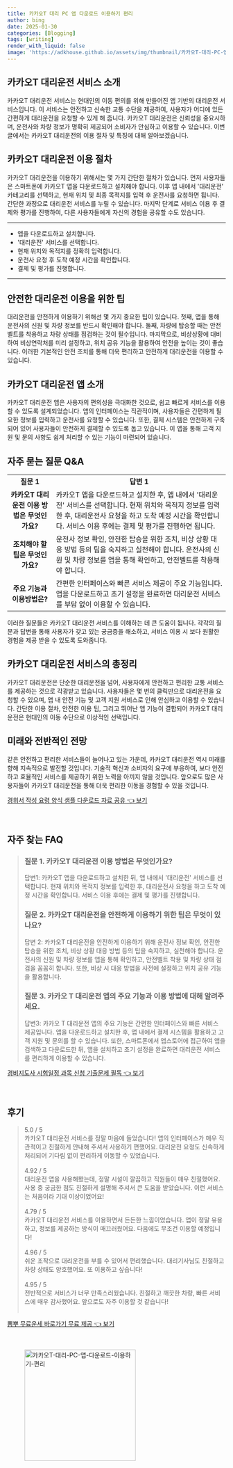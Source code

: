 ```yaml
---
title: 카카오T 대리 PC 앱 다운로드 이용하기 편리
author: bing
date: 2025-01-30
categories: [Blogging]
tags: [writing]
render_with_liquid: false
image: 'https://adkhouse.github.io/assets/img/thumbnail/카카오T-대리-PC-앱-다운로드-이용하기-편리.webp'
---
```



<h2 id='카카오T_대리운전_소개'>카카오T 대리운전 서비스 소개</h2>

<p>카카오T 대리운전 서비스는 현대인의 이동 편의를 위해 만들어진 앱 기반의 대리운전 서비스입니다. 이 서비스는 안전하고 신속한 교통 수단을 제공하여, 사용자가 어디에 있든 간편하게 대리운전을 요청할 수 있게 해 줍니다. 카카오T 대리운전은 신뢰성을 중요시하며, 운전사와 차량 정보가 명확히 제공되어 소비자가 안심하고 이용할 수 있습니다. 이번 글에서는 카카오T 대리운전의 이용 절차 및 특징에 대해 알아보겠습니다.</p>

<h2 id='대리운전_이용_절차'>카카오T 대리운전 이용 절차</h2>

<p>카카오T 대리운전을 이용하기 위해서는 몇 가지 간단한 절차가 있습니다. 먼저 사용자들은 스마트폰에 카카오T 앱을 다운로드하고 설치해야 합니다. 이후 앱 내에서 '대리운전' 카테고리를 선택하고, 현재 위치 및 최종 목적지를 입력 후 운전사를 요청하면 됩니다. 간단한 과정으로 대리운전 서비스를 누릴 수 있습니다. 마지막 단계로 서비스 이용 후 결제와 평가를 진행하여, 다른 사용자들에게 자신의 경험을 공유할 수도 있습니다.</p>

<hr />

<ul>
    <li>앱을 다운로드하고 설치합니다.</li>
    <li>'대리운전' 서비스를 선택합니다.</li>
    <li>현재 위치와 목적지를 정확히 입력합니다.</li>
    <li>운전사 요청 후 도착 예정 시간을 확인합니다.</li>
    <li>결제 및 평가를 진행합니다.</li>
</ul>

<hr />

<h2 id='안전한_이용_팁'>안전한 대리운전 이용을 위한 팁</h2>

<p>대리운전을 안전하게 이용하기 위해선 몇 가지 중요한 팁이 있습니다. 첫째, 앱을 통해 운전사의 신원 및 차량 정보를 반드시 확인해야 합니다. 둘째, 차량에 탑승할 때는 안전벨트를 착용하고 차량 상태를 점검하는 것이 필수입니다. 마지막으로, 비상상황에 대비하여 비상연락처를 미리 설정하고, 위치 공유 기능을 활용하여 안전을 높이는 것이 좋습니다. 이러한 기본적인 안전 조치를 통해 더욱 편리하고 안전하게 대리운전을 이용할 수 있습니다.</p>

<h2 id='카카오T_대리운전_앱_소개'>카카오T 대리운전 앱 소개</h2>

<p>카카오T 대리운전 앱은 사용자의 편의성을 극대화한 것으로, 쉽고 빠르게 서비스를 이용할 수 있도록 설계되었습니다. 앱의 인터페이스는 직관적이며, 사용자들은 간편하게 필요한 정보를 입력하고 운전사를 요청할 수 있습니다. 또한, 결제 시스템은 안전하게 구축되어 있어 사용자들이 안전하게 결제할 수 있도록 돕고 있습니다. 이 앱을 통해 고객 지원 및 문의 사항도 쉽게 처리할 수 있는 기능이 마련되어 있습니다.</p>

<h2 id='자주_묻는_질문'>자주 묻는 질문 Q&A</h2>

<table>
    <tr>
        <td style="text-align: center; height: 17px;"><b>질문 1</b></td>
        <td style="text-align: center; height: 17px;"><b>답변 1</b></td>
    </tr>
    <tr>
        <td style="text-align: center; height: 17px;"><b>카카오T 대리운전 이용 방법은 무엇인가요?</b></td>
        <td>카카오T 앱을 다운로드하고 설치한 후, 앱 내에서 '대리운전' 서비스를 선택합니다. 현재 위치와 목적지 정보를 입력한 후, 대리운전사 요청을 하고 도착 예정 시간을 확인합니다. 서비스 이용 후에는 결제 및 평가를 진행하면 됩니다.</td>
    </tr>
    <tr>
        <td style="text-align: center; height: 17px;"><b>조치해야 할 팁은 무엇인가요?</b></td>
        <td>운전사 정보 확인, 안전한 탑승을 위한 조치, 비상 상황 대응 방법 등의 팁을 숙지하고 실천해야 합니다. 운전사의 신원 및 차량 정보를 앱을 통해 확인하고, 안전벨트를 착용해야 합니다.</td>
    </tr>
    <tr>
        <td style="text-align: center; height: 17px;"><b>주요 기능과 이용방법은?</b></td>
        <td>간편한 인터페이스와 빠른 서비스 제공이 주요 기능입니다. 앱을 다운로드하고 초기 설정을 완료하면 대리운전 서비스를 부담 없이 이용할 수 있습니다.</td>
    </tr>
</table>

<p>이러한 질문들은 카카오T 대리운전 서비스를 이해하는 데 큰 도움이 됩니다. 각각의 질문과 답변을 통해 사용자가 갖고 있는 궁금증을 해소하고, 서비스 이용 시 보다 원활한 경험을 제공 받을 수 있도록 도와줍니다.</p>

<h2 id='총정리'>카카오T 대리운전 서비스의 총정리</h2>

<p>카카오T 대리운전은 단순한 대리운전을 넘어, 사용자에게 안전하고 편리한 교통 서비스를 제공하는 것으로 각광받고 있습니다. 사용자들은 몇 번의 클릭만으로 대리운전을 요청할 수 있으며, 앱 내 안전 기능 및 고객 지원 서비스로 인해 안심하고 이용할 수 있습니다. 간단한 이용 절차, 안전한 이용 팁, 그리고 뛰어난 앱 기능이 결합되어 카카오T 대리운전은 현대인의 이동 수단으로 이상적인 선택입니다.</p>

<h2 id='미래와_전망'>미래와 전반적인 전망</h2>

<p>같은 안전하고 편리한 서비스들이 늘어나고 있는 가운데, 카카오T 대리운전 역시 미래를 향해 지속적으로 발전할 것입니다. 기술적 혁신과 소비자의 요구에 부응하여, 보다 안전하고 효율적인 서비스를 제공하기 위한 노력을 아끼지 않을 것입니다. 앞으로도 많은 사용자들이 카카오T 대리운전을 통해 더욱 편리한 이동을 경험할 수 있을 것입니다.</p>


<p><a class="click-button" title="경위서 작성 요령 양식 샘플 다운로드 자료 공유" href="https://adkhouse.github.io/posts/%EA%B2%BD%EC%9C%84%EC%84%9C-%EC%9E%91%EC%84%B1-%EC%9A%94%EB%A0%B9-%EC%96%91%EC%8B%9D-%EC%83%98%ED%94%8C-%EB%8B%A4%EC%9A%B4%EB%A1%9C%EB%93%9C-%EC%9E%90%EB%A3%8C-%EA%B3%B5%EC%9C%A0/" rel="dofollow">경위서 작성 요령 양식 샘플 다운로드 자료 공유 👈 보기</a></p><br>
<h2 id='자주_찾는_FAQ'>자주 찾는 FAQ</h2>
<div itemscope="" itemtype="https://schema.org/FAQPage"> 
<blockquote> 
<div itemscope="" itemprop="mainEntity" itemtype="https://schema.org/Question"> 
<h3 itemprop="name">질문 1. 카카오T 대리운전 이용 방법은 무엇인가요?</h3> 
<div itemscope="" itemprop="acceptedAnswer" itemtype="https://schema.org/Answer"> 
<span itemprop="text"> 
<p>답변1: 카카오T 앱을 다운로드하고 설치한 뒤, 앱 내에서 '대리운전' 서비스를 선택합니다. 현재 위치와 목적지 정보를 입력한 후, 대리운전사 요청을 하고 도착 예정 시간을 확인합니다. 서비스 이용 후에는 결제 및 평가를 진행합니다.</p> 
</span> 
</div> 
</div> 
<div itemscope="" itemprop="mainEntity" itemtype="https://schema.org/Question"> 
<h3 itemprop="name">질문 2. 카카오T 대리운전을 안전하게 이용하기 위한 팁은 무엇이 있나요?</h3> 
<div itemscope="" itemprop="acceptedAnswer" itemtype="https://schema.org/Answer"> 
<span itemprop="text"> 
<p>답변 2: 카카오T 대리운전을 안전하게 이용하기 위해 운전사 정보 확인, 안전한 탑승을 위한 조치, 비상 상황 대응 방법 등의 팁을 숙지하고, 실천해야 합니다. 운전사의 신원 및 차량 정보를 앱을 통해 확인하고, 안전벨트 착용 및 차량 상태 점검을 꼼꼼히 합니다. 또한, 비상 시 대응 방법을 사전에 설정하고 위치 공유 기능을 활용합니다.</p> 
</span> 
</div> 
</div> 
<div itemscope="" itemprop="mainEntity" itemtype="https://schema.org/Question"> 
<h3 itemprop="name">질문 3. 카카오 T 대리운전 앱의 주요 기능과 이용 방법에 대해 알려주세요.</h3> 
<div itemscope="" itemprop="acceptedAnswer" itemtype="https://schema.org/Answer"> 
<span itemprop="text"> 
<p>답변3: 카카오 T 대리운전 앱의 주요 기능은 간편한 인터페이스와 빠른 서비스 제공입니다. 앱을 다운로드하고 설치한 후, 앱 내에서 결제 시스템을 활용하고 고객 지원 및 문의를 할 수 있습니다. 또한, 스마트폰에서 앱스토어에 접근하여 앱을 검색하고 다운로드한 뒤, 앱을 설치하고 초기 설정을 완료하면 대리운전 서비스를 편리하게 이용할 수 있습니다.</p> 
</span> 
</div> 
</div> 
</blockquote> 
</div>
<p><a class="click-button" title="경비지도사 시험일정 과목 신청 기출문제 필독" href="https://adkhouse.github.io/posts/%EA%B2%BD%EB%B9%84%EC%A7%80%EB%8F%84%EC%82%AC-%EC%8B%9C%ED%97%98%EC%9D%BC%EC%A0%95-%EA%B3%BC%EB%AA%A9-%EC%8B%A0%EC%B2%AD-%EA%B8%B0%EC%B6%9C%EB%AC%B8%EC%A0%9C-%ED%95%84%EB%8F%85/" rel="dofollow">경비지도사 시험일정 과목 신청 기출문제 필독 👈 보기</a></p><br>
<h2 id='후기'>후기</h2>
<div itemscope itemtype="https://schema.org/Product">
  <blockquote>
  <div itemprop="review" itemscope itemtype="https://schema.org/Review">
      <div itemprop="reviewRating" itemscope itemtype="https://schema.org/Rating"> <span itemprop="ratingValue">5.0</span> / <span itemprop="bestRating">5</span> </div>
      <span itemprop="reviewBody">카카오T 대리운전 서비스를 정말 마음에 들었습니다! 앱의 인터페이스가 매우 직관적이고 친절하게 안내해 주셔서 사용하기 편했어요. 대리운전 요청도 신속하게 처리되어 기다림 없이 편리하게 이동할 수 있었습니다.</span>
  </div>
  <br>
  <div itemprop="review" itemscope itemtype="https://schema.org/Review">
      <div itemprop="reviewRating" itemscope itemtype="https://schema.org/Rating"> <span itemprop="ratingValue">4.92</span> / <span itemprop="bestRating">5</span> </div>
      <span itemprop="reviewBody">대리운전 앱을 사용해봤는데, 정말 시설이 깔끔하고 직원들이 매우 친절했어요. 사용 중 궁금한 점도 친절하게 설명해 주셔서 큰 도움을 받았습니다. 이런 서비스는 처음이라 기대 이상이었어요!</span>
  </div>
  <br>
  <div itemprop="review" itemscope itemtype="https://schema.org/Review">
      <div itemprop="reviewRating" itemscope itemtype="https://schema.org/Rating"> <span itemprop="ratingValue">4.79</span> / <span itemprop="bestRating">5</span> </div>
      <span itemprop="reviewBody">카카오T 대리운전 서비스를 이용하면서 든든한 느낌이었습니다. 앱이 정말 유용하고, 정보를 제공하는 방식이 매끄러웠어요. 다음에도 무조건 이용할 예정입니다!</span>
  </div>
  <br>
  <div itemprop="review" itemscope itemtype="https://schema.org/Review">
      <div itemprop="reviewRating" itemscope itemtype="https://schema.org/Rating"> <span itemprop="ratingValue">4.96</span> / <span itemprop="bestRating">5</span> </div>
      <span itemprop="reviewBody">쉬운 조작으로 대리운전을 부를 수 있어서 편리했습니다. 대리기사님도 친절하고 차량 상태도 양호했어요. 또 이용하고 싶습니다!</span>
  </div>
  <br>
  <div itemprop="review" itemscope itemtype="https://schema.org/Review">
      <div itemprop="reviewRating" itemscope itemtype="https://schema.org/Rating"> <span itemprop="ratingValue">4.95</span> / <span itemprop="bestRating">5</span> </div>
      <span itemprop="reviewBody">전반적으로 서비스가 너무 만족스러웠습니다. 친절하고 깨끗한 차량, 빠른 서비스에 매우 감사했어요. 앞으로도 자주 이용할 것 같습니다!</span>
  </div>
  <br>
  </blockquote>
</div>
<p><a class="click-button" title="뽐뿌 무료운세 바로가기 무료 제공" href="https://adkhouse.github.io/posts/%EB%BD%90%EB%BF%8C-%EB%AC%B4%EB%A3%8C%EC%9A%B4%EC%84%B8-%EB%B0%94%EB%A1%9C%EA%B0%80%EA%B8%B0-%EB%AC%B4%EB%A3%8C-%EC%A0%9C%EA%B3%B5/" rel="dofollow">뽐뿌 무료운세 바로가기 무료 제공 👈 보기</a></p><br>
<figure class="image"><img src="https://adkhouse.github.io/assets/img/thumbnail/카카오T-대리-PC-앱-다운로드-이용하기-편리.webp" alt="카카오T-대리-PC-앱-다운로드-이용하기-편리" width="256" height="256"></figure>